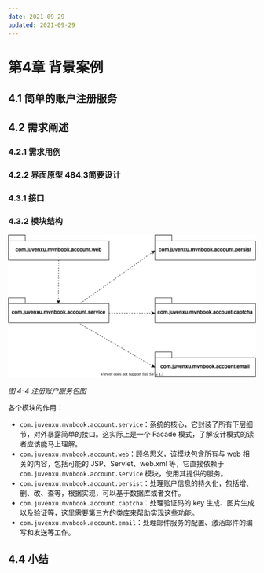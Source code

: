 ```yaml
---
date: 2021-09-29
updated: 2021-09-29
---
```


# 第4章 背景案例

## 4.1 简单的账户注册服务

## 4.2 需求阐述

### 4.2.1 需求用例

### 4.2.2 界面原型 484.3简要设计

### 4.3.1 接口

### 4.3.2 模块结构

![4-4.drawio](assets/4-4.drawio.svg)

*图 4-4 注册账户服务包图*

各个模块的作用：

-   `com.juvenxu.mvnbook.account.service`：系统的核心，它封装了所有下层细节，对外暴露简单的接口。这实际上是一个 Facade 模式，了解设计模式的读者应该能马上理解。
-   `com.juvenxu.mvnbook.account.web`：顾名思义，该模块包含所有与 web 相关的内容，包括可能的 JSP、Servlet、web.xml 等，它直接依赖于 `com.juvenxu.mvnbook.account.service` 模块，使用其提供的服务。
-   `com.juvenxu.mvnbook.account.persist`：处理账户信息的持久化，包括增、删、改、查等，根据实现，可以基于数据库或者文件。
-   `com.juvenxu.mvnbook.account.captcha`：处理验证码的 key 生成、图片生成以及验证等，这里需要第三方的类库来帮助实现这些功能。
-   `com.juvenxu.mvnbook.account.email`：处理邮件服务的配置、激活邮件的编写和发送等工作。

## 4.4 小结

